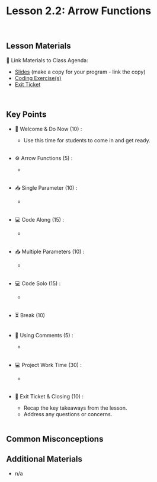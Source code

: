 # Lesson 2.2: Arrow Functions

<br>

## Lesson Materials

📖 Link Materials to Class Agenda:
- [Slides](https://docs.google.com/presentation/d/14_idjCx9WDFafzBhTa9bBeWMfUJc6Nl83vIGno3tgOg/edit?usp=sharing) (make a copy for your program - link the copy)
- [Coding Exercise(s)]()
- [Exit Ticket]()

<br>

## Key Points

- 👋 Welcome & Do Now (10) :
  - Use this time for students to come in and get ready.<br><br>
  
- ⚙️ Arrow Functions (5) :
  - <br><br>

- 📥 Single Parameter (10) :
  - <br><br>

- 💻 Code Along (15) :
  - <br><br>

- 📥 Multiple Parameters (10) :
  - <br><br>

- 💻 Code Solo (15) :
  - <br><br>

- ⏳ Break (10) <br><br>

- 💬 Using Comments (5) :
  - <br><br>

- 💻 Project Work Time (30) :
  - <br><br>

- 👋 Exit Ticket & Closing (10) :
  - Recap the key takeaways from the lesson.
  - Address any questions or concerns.<br><br>
  

## Common Misconceptions


## Additional Materials
- n/a
